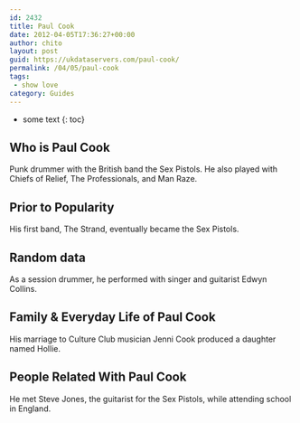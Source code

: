 ```yaml
---
id: 2432
title: Paul Cook
date: 2012-04-05T17:36:27+00:00
author: chito
layout: post
guid: https://ukdataservers.com/paul-cook/
permalink: /04/05/paul-cook
tags:
 - show love
category: Guides
---
```


* some text
{: toc}
          
          
## Who is  Paul Cook
                  
                  
                  
Punk drummer with the British band the Sex Pistols. He also played with Chiefs of Relief, The Professionals, and Man Raze.
                  
                
                
                
## Prior to Popularity 
                  
                  
                  
His first band, The Strand, eventually became the Sex Pistols.
                  
                
                
                
## Random data 
                  
                  
                  
As a session drummer, he performed with singer and guitarist Edwyn Collins.
                  
                
                
                
## Family & Everyday Life of Paul Cook
                  
                  
                  
His marriage to Culture Club musician Jenni Cook produced a daughter named Hollie.
                  
                
                
                
## People Related With  Paul Cook
                  
                  
                  
He met Steve Jones, the guitarist for the Sex Pistols, while attending school in England.
                  
                
              
            
          
          
          
    
    
  
